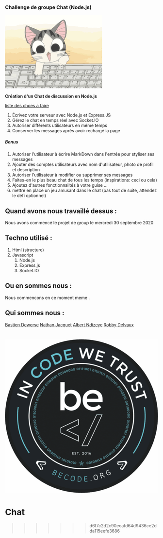 


### Challenge de groupe Chat (Node.js) 

![GIF](./assets/img/chat.gif)

**Création d'un Chat de discussion en Node.js**

[liste des choes a faire](https://github.com/becodeorg/CRL-Woods-3.21/blob/master/LearningPath/03.The-Mountain/14.NodeJs/Challenge/realTimeChat.md)

1. Écrivez votre serveur avec Node.js et Express.JS
2. Gérez le chat en temps réel avec Socket.IO
3. Autoriser différents utilisateurs en même temps
4. Conserver les messages après avoir rechargé la page

##### Bonus

1. Autoriser l'utilisateur à écrire MarkDown dans l'entrée pour styliser ses messages
2. Ajouter des comptes utilisateurs avec nom d'utilisateur, photo de profil et description
3. Autoriser l'utilisateur à modifier ou supprimer ses messages
4. Faites-en le plus beau chat de tous les temps (inspirations: ceci ou cela)
5. Ajoutez d'autres fonctionnalités à votre guise ...
6. mettre en place un jeu amusant dans le chat (pas tout de suite, attendez le défi optionnel)

## Quand avons nous travaillé dessus : 

Nous avons commencé le projet de group le mercredi 30 septembre 2020 

## Techno utilisé :

1. Html (structure)
2. Javascript
    1. Node.js
    2. Express.js
    3. Socket.IO


## Ou en sommes nous  :

Nous commencons en ce moment meme .

## Qui sommes nous :  

[Bastien Dewerse](https://github.com/DewerseB)
[Nathan Jacquet](https://github.com/jacquetnathan)
[Albert Ndizeye](https://github.com/AlbertNd)
[Robby Delvaux](https://github.com/Delvaux1986)

![Becode_logo](./assets/img/becode.png)
=======
# Chat
>>>>>>> d6f7c2d2c90ecafd64d9436ce2dda115eefe3686

